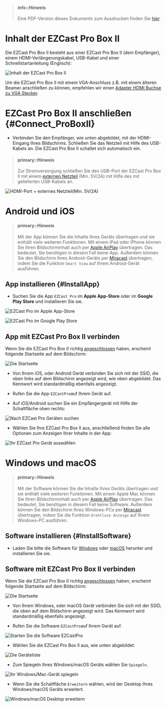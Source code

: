 > #### info::Hinweis
>
> Eine PDF-Version dieses Dokuments zum Ausdrucken finden Sie [hier](https://download.stueber.de/doc/de/ezcastpro/Schnellstartanleitung.EZCast.Pro.Stick.II.pdf).




# Inhalt der EZCast Pro Box II

Die EZCast Pro Box II besteht aus einer EZCast Pro Box II (dem Empfänger), einem HDMI-Verlängerungskabel, USB-Kabel und einer Schnellstartanleitung (Englisch):

![Inhalt der EZCast Pro Box II](/images/EZCastPro_II_Stick_contents_DE.jpg)

Um die EZCast Pro Box II mit einem VGA-Anschluss z.B. mit einem älteren Beamer anschließen zu können, empfehlen wir einen [Adapter HDMI Buchse zu VGA Stecker](optimize.md#hdmi-auf-vga-adapter-hdmi-buchse-zu-vga-stecker).

# EZCast Pro Box II anschließen {#Connect_ProBoxII}

* Verbinden Sie den Empfänger, wie unten abgebildet, mit der HDMI-Eingang Ihres Bildschirms. Schließen Sie das Netzteil mit Hilfe des USB-Kabels an. Die EZCast Pro Box II schaltet sich automatisch ein. 

> #### primary::Hinweis
> Zur Stromversorgung schließen Sie den USB-Port der EZCast Pro Box II mit einem [externen Netzteil](https://www.amazon.de/USB-Netz-Ladeger%C3%A4t-Adapter-SAMSUNG-ETAU90EWE-Wei%C3%9F/dp/B00D2D9LF2/ref=sr_1_64?s=ce-de&ie=UTF8&qid=1531483723&sr=1-64&keywords=USB+charger) (Min. 5V/2A) mit Hilfe des mit gelieferten USB-Kabels an.

![HDMI-Port + externes Netzteil(Min. 5V/2A)](/images/B10_anschließen.png)

# Android und iOS

> #### primary::Hinweis
>
> Mit der App können Sie die Inhalte Ihres Geräts übertragen und sie enthält viele weiteren Funktionen. Mit einem iPad oder iPhone können Sie Ihren Bildschirminhalt auch per [Apple AirPlay](airplay.md) übertragen. Das bedeutet, Sie benötigen in diesem Fall keine App. Außerdem können Sie den Bildschirm Ihres Android-Geräts per [Miracast](miracast.md) übertragen, indem Sie die Funktion `Smart View` auf Ihrem Android-Gerät ausführen.

## App installieren {#InstallApp}

* Suchen Sie die App `EZCast Pro` im **Apple App-Store**  oder im **Google Play Store** und installieren Sie sie.

![EZCast Pro im Apple App-Store](/images/EZCastProApp_AppleStore.jpg)

![EZCast Pro im Google Play Store](/images/EZCastProApp_PlayStore.jpg)


## App mit EZCast Pro Box II verbinden

Wenn Sie die EZCast Pro Box II richtig [angeschlossen](#Connect_ProBoxII) haben, erscheint folgende Startseite auf dem Bildschirm:

![Die Startseite](/images/ProIIStick_Startseite_SSID.jpg)

* Von Ihrem iOS, oder Android Gerät verbinden Sie sich mit der SSID, die oben links auf dem Bildschirm angezeigt wird, wie oben abgebildet. Das Kennwort wird standardmäßig ebenfalls angezeigt.

* Rufen Sie die App `EZCastPro`auf Ihrem Gerät auf.

* Auf iOS/Android suchen Sie ein Empfängergerät mit Hilfe der Schaltfläche oben rechts:

![Nach EZCast Pro Geräten suchen](/images/iOS_Device-list.jpg)

* Wählen Sie Ihre EZCast Pro Box II aus, anschließend finden Sie alle Optionen zum Anzeigen Ihrer Inhalte in der App:

![Ihr EZCast Pro Gerät auswählen](/images/iOS_select-device.jpg)

# Windows und macOS

> #### primary::Hinweis
>
> Mit der Software können Sie die Inhalte Ihres Geräts übertragen und sie enthält viele weiteren Funktionen. Mit einem Apple Mac können Sie Ihren Bildschirminhalt auch per [Apple AirPlay](airplay.md) übertragen. Das bedeutet, Sie benötigen in diesem Fall keine Software. Außerdem können Sie den Bildschirm Ihres Windows-PCs per [Miracast](miracast.md) übertragen, indem Sie die Funktion `drahtlose Anzeige` auf Ihrem Windows-PC ausführen.

## Software installieren {#InstallSoftware}

* Laden Sie bitte die Software für [Windows](https://www.ezcast.com/app/ezcast/pro/windows) oder [macOS](https://www.ezcast.com/app/ezcast/pro/macos) herunter und installieren Sie sie.

## Software mit EZCast Pro Box II verbinden

Wenn Sie die EZCast Pro Box II richtig [angeschlossen](#Connect_ProBoxII) haben, erscheint folgende Startseite auf dem Bildschirm:

![Die Startseite](/images/ProIIStick_Startseite.jpg)

* Von Ihrem Windows, oder macOS Gerät verbinden Sie sich mit der SSID, die oben auf dem Bildschirm angezeigt wird. Das Kennwort wird standardmäßig ebenfalls angezeigt.

* Rufen Sie die Software `EZCastPro`auf Ihrem Gerät auf.

![Starten Sie die Software EZCastPro](/images/EZCastPro_Start_Software.jpg)

* Wählen Sie die EZCast Pro Box II aus, wie unten abgebildet:

![Die Geräteliste](/images/mac-windows_device-list.jpg)

* Zum Spiegeln Ihres Windows/macOS Geräts wählen Sie `Spiegeln`.

![Ihr Windows/Mac-Gerät spiegeln](/images/mac-windows_mirror.jpg)

* Wenn Sie die Schaltfläche `Erweitern` wählen, wird der Desktop Ihres Windows/macOS Geräts erweitert.

![Windows/macOS Desktop erweitern](/images/mac-windows_extend.jpg)





